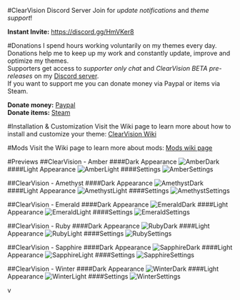 #ClearVision Discord Server
Join for *update notifications* and *theme support*!

**Instant Invite:** https://discord.gg/HmVKer8

#Donations
I spend hours working voluntarily on my themes every day.  
Donations help me to keep up my work and constantly update, improve and optimize my themes.  
Supporters get access to *supporter only chat* and *ClearVision BETA pre-releases* on my [Discord server](https://discord.gg/HmVKer8).  
If you want to support me you can donate money via Paypal or items via Steam.

**Donate money:** [Paypal](https://www.paypal.me/zerthox)  
**Donate items:** [Steam](https://steamcommunity.com/tradeoffer/new/?partner=128392116&token=v9WYPla-)

#Installation & Customization
Visit the Wiki page to learn more about how to install and customize your theme: [ClearVision Wiki](https://github.com/Zerthox/ClearVision/wiki)

#Mods
Visit the Wiki page to learn more about mods: [Mods wiki page](https://github.com/Zerthox/ClearVision/wiki/Mods)

#Previews
##ClearVision - Amber
####Dark Appearance
![AmberDark](https://github.com/Zerthox/ClearVision/raw/master/screenshots/amber_dark.png)
####Light Appearance
![AmberLight](https://github.com/Zerthox/ClearVision/raw/master/screenshots/amber_light.png)
####Settings
![AmberSettings](https://github.com/Zerthox/ClearVision/raw/master/screenshots/amber_settings.png)

##ClearVision - Amethyst
####Dark Appearance
![AmethystDark](https://github.com/Zerthox/ClearVision/raw/master/screenshots/amethyst_dark.png)
####Light Appearance
![AmethystLight](https://github.com/Zerthox/ClearVision/raw/master/screenshots/amethyst_light.png)
####Settings
![AmethystSettings](https://github.com/Zerthox/ClearVision/raw/master/screenshots/amethyst_settings.png)

##ClearVision - Emerald
####Dark Appearance
![EmeraldDark](https://github.com/Zerthox/ClearVision/raw/master/screenshots/emerald_dark.png)
####Light Appearance
![EmeraldLight](https://github.com/Zerthox/ClearVision/raw/master/screenshots/emerald_light.png)
####Settings
![EmeraldSettings](https://github.com/Zerthox/ClearVision/raw/master/screenshots/emerald_settings.png)

##ClearVision - Ruby
####Dark Appearance
![RubyDark](https://github.com/Zerthox/ClearVision/raw/master/screenshots/ruby_dark.png)
####Light Appearance
![RubyLight](https://github.com/Zerthox/ClearVision/raw/master/screenshots/ruby_light.png)
####Settings
![RubySettings](https://github.com/Zerthox/ClearVision/raw/master/screenshots/ruby_settings.png)

##ClearVision - Sapphire
####Dark Appearance
![SapphireDark](https://github.com/Zerthox/ClearVision/raw/master/screenshots/sapphire_dark.png)
####Light Appearance
![SapphireLight](https://github.com/Zerthox/ClearVision/raw/master/screenshots/sapphire_light.png)
####Settings
![SapphireSettings](https://github.com/Zerthox/ClearVision/raw/master/screenshots/sapphire_settings.png)

##ClearVision - Winter
####Dark Appearance
![WinterDark](https://github.com/Zerthox/ClearVision/raw/master/screenshots/winter_dark.png)
####Light Appearance
![WinterLight](https://github.com/Zerthox/ClearVision/raw/master/screenshots/winter_light.png)
####Settings
![WinterSettings](https://github.com/Zerthox/ClearVision/raw/master/screenshots/winter_settings.png)

v

